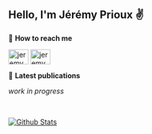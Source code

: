 <h2> Hello, I'm Jérémy Prioux ✌️</h2>


💬 **How to reach me**


<a href="https://linkedin.com/in/jeremyprioux" target="blank"><img align="center" src="https://cdn.jsdelivr.net/npm/simple-icons@3.0.1/icons/linkedin.svg" alt="jeremyprioux" height="30" width="40" /></a>
<a href="https://twitter.com/jeremyprioux" target="blank"><img align="center" src="https://cdn.jsdelivr.net/npm/simple-icons@3.0.1/icons/twitter.svg" alt="jeremyprioux" height="30" width="40" /></a>


📕 **Latest publications**

*work in progress*

<br/>

[![Github Stats](https://github-readme-stats.vercel.app/api?username=jeremyprioux&count_private=true&hide=stars,prs,issues,contribs&show_icons=true)](https://github.com/jeremyprioux/github-readme-stats)

<!--
**jeremyprioux/jeremyprioux** is a ✨ _special_ ✨ repository because its `README.md` (this file) appears on your GitHub profile.

<details>
  <summary>:zap: GitHub Stats</summary>

  [![Github Stats](https://github-readme-stats.vercel.app/api?username=jeremyprioux&count_private=true&hide=stars,prs,issues,contribs&show_icons=true)](https://github.com/jeremyprioux/github-readme-stats)

</details>


Here are some ideas to get you started:

- 🔭 I’m currently working on ...
- 🌱 I’m currently learning ...
- 👯 I’m looking to collaborate on ...
- 🤔 I’m looking for help with ...
- 💬 Ask me about ...
- 💬 How to reach me: [LinkedIn <img align="left" alt="codeSTACKr | LinkedIn" width="22px" src="https://cdn.jsdelivr.net/npm/simple-icons@v3/icons/linkedin.svg" />](https://www.linkedin.com/in/jeremyprioux/) or (mailto:jeremyprioux@gmail.com)[email]
- 😄 Pronouns: ...
- ⚡ Fun fact: ...
-->


